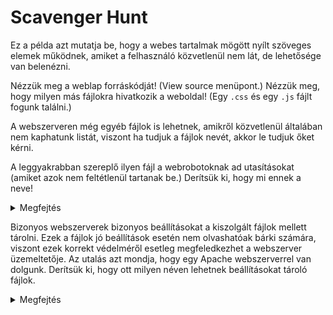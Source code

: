 # Scavenger Hunt

Ez a példa azt mutatja be, hogy a webes tartalmak mögött nyílt szöveges elemek működnek,
amiket a felhasználó közvetlenül nem lát, de lehetősége van belenézni.

Nézzük meg a weblap forráskódját! (View source menüpont.) Nézzük meg, hogy milyen más fájlokra hivatkozik a weboldal! (Egy `.css` és egy `.js` fájlt fogunk találni.)

A webszerveren még egyéb fájlok is lehetnek, amikről közvetlenül általában nem kaphatunk listát,
viszont ha tudjuk a fájlok nevét, akkor le tudjuk őket kérni.

A leggyakrabban szereplő ilyen fájl a webrobotoknak ad utasításokat (amiket azok nem feltétlenül tartanak be.) Derítsük ki, hogy mi ennek a neve!

<details>
<summary>Megfejtés</summary>
```
robots.txt
```
</details>

Bizonyos webszerverek bizonyos beállításokat a kiszolgált fájlok mellett tárolni. Ezek
a fájlok jó beállítások esetén nem olvashatóak bárki számára, viszont ezek korrekt védelméről
esetleg megfeledkezhet a webszerver üzemeltetője. Az utalás azt mondja, hogy egy
Apache webszerverrel van dolgunk. Derítsük ki, hogy ott milyen néven lehetnek
beállításokat tároló fájlok.

<details>
<summary>Megfejtés</summary>
```
.htaccess
```
</details>

